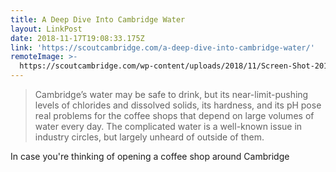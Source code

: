 ```yaml
---
title: A Deep Dive Into Cambridge Water
layout: LinkPost
date: 2018-11-17T19:08:33.175Z
link: 'https://scoutcambridge.com/a-deep-dive-into-cambridge-water/'
remoteImage: >-
  https://scoutcambridge.com/wp-content/uploads/2018/11/Screen-Shot-2018-11-15-at-11.18.54-AM.png
---
```


> Cambridge’s water may be safe to drink, but its near-limit-pushing levels of chlorides and dissolved solids, its hardness, and its pH pose real problems for the coffee shops that depend on large volumes of water every day. The complicated water is a well-known issue in industry circles, but largely unheard of outside of them.

In case you're thinking of opening a coffee shop around Cambridge
